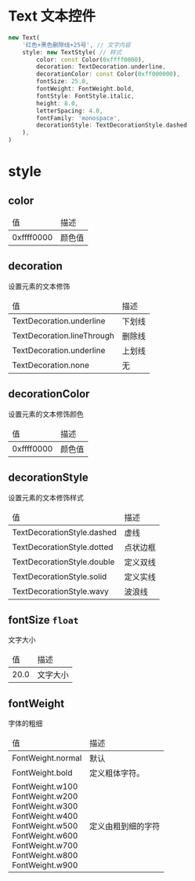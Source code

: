 # Text 文本控件

```dart
new Text(
	'红色+黑色删除线+25号', // 文字内容
	style: new TextStyle( // 样式
		color: const Color(0xffff0000),
		decoration: TextDecoration.underline,
		decorationColor: const Color(0xff000000),
		fontSize: 25.0,
		fontWeight: FontWeight.bold,
		fontStyle: FontStyle.italic,
		height: 8.0,
		letterSpacing: 4.0,
		fontFamily: 'monospace',
		decorationStyle: TextDecorationStyle.dashed
	),
)
```
# style

## color
<table>
  <thead>
    <tr>
      <td>值</td>
      <td>描述</td>
    </tr>
  </thead>
  <tbody>
  	<tr>
  		<td>0xffff0000</td>
  		<td>颜色值</td>
  	</tr>
  </tbody>
</table>


## decoration
设置元素的文本修饰

<table>
  <thead>
    <tr>
      <td>值</td>
      <td>描述</td>
    </tr>
  </thead>
  <tbody>
  	<tr>
  		<td>TextDecoration.underline</td>
  		<td>下划线</td>
  	</tr>
  	<tr>
  		<td>TextDecoration.lineThrough</td>
  		<td>删除线</td>
  	</tr>
  	<tr>
  		<td>TextDecoration.underline</td>
  		<td>上划线</td>
  	</tr>
  	<tr>
  		<td>TextDecoration.none</td>
  		<td>无</td>
  	</tr>
  </tbody>
</table>


## decorationColor
设置元素的文本修饰颜色

<table>
  <thead>
    <tr>
      <td>值</td>
      <td>描述</td>
    </tr>
  </thead>
  <tbody>
  	<tr>
  		<td>0xffff0000</td>
  		<td>颜色值</td>
  	</tr>
  </tbody>
</table>

## decorationStyle
设置元素的文本修饰样式

<table>
  <thead>
    <tr>
      <td>值</td>
      <td>描述</td>
    </tr>
  </thead>
  <tbody>
  	<tr>
  		<td>TextDecorationStyle.dashed</td>
  		<td>虚线</td>
  	</tr>
	<tr>
  		<td>TextDecorationStyle.dotted</td>
  		<td>点状边框</td>
  	</tr>
  	<tr>
  		<td>TextDecorationStyle.double</td>
  		<td>定义双线</td>
  	</tr>
  	<tr>
  		<td>TextDecorationStyle.solid</td>
  		<td>定义实线</td>
  	</tr>
  	<tr>
  		<td>TextDecorationStyle.wavy</td>
  		<td>波浪线</td>
  	</tr>
  </tbody>
</table>

## fontSize `float`
文字大小

<table>
  <thead>
    <tr>
      <td>值</td>
      <td>描述</td>
    </tr>
  </thead>
  <tbody>
  	<tr>
  		<td>20.0</td>
  		<td>文字大小</td>
  	</tr>
  </tbody>
</table>


## fontWeight
字体的粗细

<table>
  <thead>
    <tr>
      <td>值</td>
      <td>描述</td>
    </tr>
  </thead>
  <tbody>
  	<tr>
  		<td>FontWeight.normal</td>
  		<td>默认</td>
  	</tr>
  	<tr>
  		<td>FontWeight.bold</td>
  		<td>定义粗体字符。</td>
  	</tr>
  	<tr>
  		<td>
  			FontWeight.w100 <br>
  			FontWeight.w200 <br>
  			FontWeight.w300 <br>
  			FontWeight.w400 <br>
  			FontWeight.w500 <br>
  			FontWeight.w600 <br>
  			FontWeight.w700 <br>
  			FontWeight.w800 <br>
  			FontWeight.w900 <br>
  		</td>
  		<td>定义由粗到细的字符</td>
  	</tr>

  </tbody>
</table>